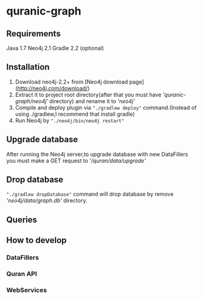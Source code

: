 # quranic-graph

## Requirements
Java 1.7
Neo4j 2.1
Gradle 2.2 (optional)

## Installation
1. Download neo4j-2.2+ from [Neo4j download page] (http://neo4j.com/download/)
2. Extract it to project root directory(after that you must have *'quranic-graph/neo4j'* directory) and rename it to *'neo4j'*
3. Compile and deploy plugin via `"./gradlew deploy"` command.(Instead of using ./gradlew,I recommend that install gradle)
4. Run Neo4j by `"./neo4j/bin/neo4j restart"`

## Upgrade database
After running the Neo4j server,to upgrade database with new DataFillers you must make a GET request to *'/quran/data/upgrade'*

## Drop database
`"./gradlew dropDatabase"` command will drop database by remove *'neo4j/data/graph.db'* directory.



## Queries


## How to develop
### DataFillers
### Quran API
### WebServices
